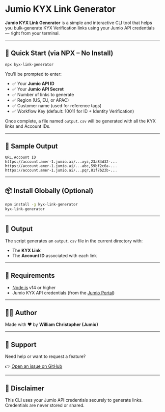 # Jumio KYX Link Generator

**Jumio KYX Link Generator** is a simple and interactive CLI tool that helps you bulk-generate KYX Verification links using your Jumio API credentials — right from your terminal.

---

## 🚀 Quick Start (via NPX – No Install)

```bash
npx kyx-link-generator
```

You'll be prompted to enter:

- ✅ Your **Jumio API ID**
- ✅ Your **Jumio API Secret**
- ✅ Number of links to generate
- ✅ Region (US, EU, or APAC)
- ✅ Customer name (used for reference tags)
- ✅ Workflow Key (default: 10011 for ID + Identity Verification)

Once complete, a file named `output.csv` will be generated with all the KYX links and Account IDs.

---

## 🧪 Sample Output

```csv
URL,Account ID
https://account.amer-1.jumio.ai/...xyz,23a84d32-...
https://account.amer-1.jumio.ai/...abc,59bf2c6a-...
https://account.amer-1.jumio.ai/...pqr,81f7b23b-...
```

---

## 📦 Install Globally (Optional)

```bash
npm install -g kyx-link-generator
kyx-link-generator
```

---

## 📁 Output

The script generates an `output.csv` file in the current directory with:

- The **KYX Link**
- The **Account ID** associated with each link

---

## 🔧 Requirements

- [Node.js](https://nodejs.org/) v14 or higher
- Jumio KYX API credentials (from the [Jumio Portal](https://portal.jumio.com))

---

## 👨‍💼 Author

Made with ❤️ by **William Christopher (Jumio)**

---

## 💬 Support

Need help or want to request a feature?

👉 [Open an issue on GitHub](https://github.com/sirwillchris/kyx-link-generator/issues)

---

## 🔐 Disclaimer

This CLI uses your Jumio API credentials securely to generate links. Credentials are never stored or shared.

